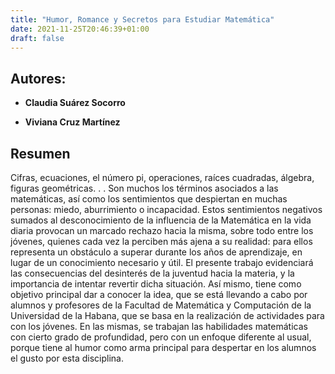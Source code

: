 ```yaml
---
title: "Humor, Romance y Secretos para Estudiar Matemática"
date: 2021-11-25T20:46:39+01:00
draft: false
---
```


## Autores:

* __Claudia Suárez Socorro__

* __Viviana Cruz Martı́nez__

## Resumen
Cifras, ecuaciones, el número pi, operaciones, raı́ces cuadradas, álgebra, figuras geométricas. . . Son muchos los términos asociados a las matemáticas, ası́ como los sentimientos que despiertan en muchas personas: miedo, aburrimiento o incapacidad. Estos sentimientos negativos sumados al desconocimiento de la influencia de la Matemática en la vida diaria provocan un marcado rechazo hacia la misma, sobre todo entre los jóvenes, quienes cada vez la perciben más ajena a su realidad: para ellos representa un obstáculo a superar durante los años de aprendizaje, en lugar de un conocimiento necesario y útil. El presente trabajo evidenciará las consecuencias del desinterés de la juventud hacia la materia, y la importancia de intentar revertir dicha situación. Ası́ mismo, tiene como objetivo principal dar a conocer la idea, que se está llevando a cabo por alumnos y profesores de la Facultad de Matemática y Computación de la Universidad de la Habana, que se basa en la realización de actividades para con los jóvenes. En las mismas, se trabajan las habilidades matemáticas con cierto grado de profundidad, pero con un enfoque diferente al usual, porque tiene al humor como arma principal para despertar en los alumnos el gusto por esta disciplina. 